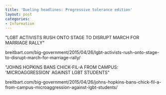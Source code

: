 ```yaml
---
title: 'Dueling headlines: Progressive tolerance edition'
layout: post
categories:
- Information
---
```


"LGBT ACTIVISTS RUSH ONTO STAGE TO DISRUPT MARCH FOR MARRIAGE RALLY"

breitbart.com/big-government/2015/04/26/lgbt-activists-rush-onto-stage-to-disrupt-march-for-marriage-rally/

"JOHNS HOPKINS BANS CHICK-FIL-A FROM CAMPUS: 'MICROAGGRESSION' AGAINST LGBT STUDENTS"

breitbart.com/big-government/2015/04/26/johns-hopkins-bans-chick-fil-a-from-campus-microaggression-against-lgbt-students/